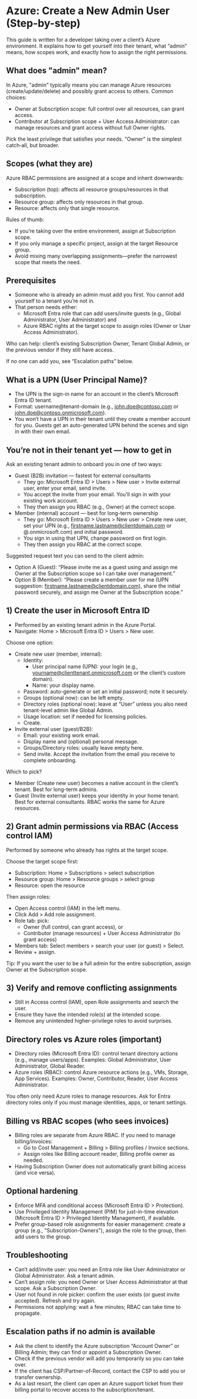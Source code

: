 # Azure: Create a New Admin User (Step-by-step)

This guide is written for a developer taking over a client’s Azure environment. It explains how to get yourself into their tenant, what “admin” means, how scopes work, and exactly how to assign the right permissions.


## What does "admin" mean?
In Azure, "admin" typically means you can manage Azure resources (create/update/delete) and possibly grant access to others. Common choices:
- Owner at Subscription scope: full control over all resources, can grant access.
- Contributor at Subscription scope + User Access Administrator: can manage resources and grant access without full Owner rights.

Pick the least privilege that satisfies your needs. "Owner" is the simplest catch‑all, but broader.


## Scopes (what they are)
Azure RBAC permissions are assigned at a scope and inherit downwards:
- Subscription (top): affects all resource groups/resources in that subscription.
- Resource group: affects only resources in that group.
- Resource: affects only that single resource.

Rules of thumb:
- If you’re taking over the entire environment, assign at Subscription scope.
- If you only manage a specific project, assign at the target Resource group.
- Avoid mixing many overlapping assignments—prefer the narrowest scope that meets the need.


## Prerequisites
- Someone who is already an admin must add you first. You cannot add yourself to a tenant you’re not in.
- That person needs either:
  - Microsoft Entra role that can add users/invite guests (e.g., Global Administrator, User Administrator) and
  - Azure RBAC rights at the target scope to assign roles (Owner or User Access Administrator).

Who can help: client’s existing Subscription Owner, Tenant Global Admin, or the previous vendor if they still have access.

If no one can add you, see “Escalation paths” below.


## What is a UPN (User Principal Name)?
- The UPN is the sign-in name for an account in the client’s Microsoft Entra ID tenant.
- Format: username@tenant-domain (e.g., john.doe@contoso.com or john.doe@contoso.onmicrosoft.com).
- You won’t have a UPN in their tenant until they create a member account for you. Guests get an auto-generated UPN behind the scenes and sign in with their own email.


## You’re not in their tenant yet — how to get in
Ask an existing tenant admin to onboard you in one of two ways:
- Guest (B2B) invitation — fastest for external consultants
  - They go: Microsoft Entra ID > Users > New user > Invite external user, enter your email, send invite.
  - You accept the invite from your email. You’ll sign in with your existing work account.
  - They then assign you RBAC (e.g., Owner) at the correct scope.
- Member (internal) account — best for long-term ownership
  - They go: Microsoft Entra ID > Users > New user > Create new user, set your UPN (e.g., firstname.lastname@clientdomain.com or @<tenant>.onmicrosoft.com) and initial password.
  - You sign in using that UPN, change password on first login.
  - They then assign you RBAC at the correct scope.

Suggested request text you can send to the client admin:
- Option A (Guest): “Please invite me as a guest using <your-email> and assign me Owner at the Subscription scope so I can take over management.”
- Option B (Member): “Please create a member user for me (UPN suggestion: <firstname.lastname@clientdomain.com>), share the initial password securely, and assign me Owner at the Subscription scope.”


## 1) Create the user in Microsoft Entra ID
- Performed by an existing tenant admin in the Azure Portal.
- Navigate: Home > Microsoft Entra ID > Users > New user.

Choose one option:
- Create new user (member, internal):
  - Identity:
    - User principal name (UPN): your login (e.g., yourname@clienttenant.onmicrosoft.com or the client’s custom domain).
    - Name: your display name.
  - Password: auto-generate or set an initial password; note it securely.
  - Groups (optional now): can be left empty.
  - Directory roles (optional now): leave at “User” unless you also need tenant-level admin like Global Admin.
  - Usage location: set if needed for licensing policies.
  - Create.
- Invite external user (guest/B2B):
  - Email: your existing work email.
  - Display name and (optional) personal message.
  - Groups/Directory roles: usually leave empty here.
  - Send invite. Accept the invitation from the email you receive to complete onboarding.

Which to pick?
- Member (Create new user) becomes a native account in the client’s tenant. Best for long-term admins.
- Guest (Invite external user) keeps your identity in your home tenant. Best for external consultants. RBAC works the same for Azure resources.


## 2) Grant admin permissions via RBAC (Access control IAM)
Performed by someone who already has rights at the target scope.

Choose the target scope first:
- Subscription: Home > Subscriptions > select subscription
- Resource group: Home > Resource groups > select group
- Resource: open the resource

Then assign roles:
- Open Access control (IAM) in the left menu.
- Click Add > Add role assignment.
- Role tab: pick:
  - Owner (full control, can grant access), or
  - Contributor (manage resources) + User Access Administrator (to grant access)
- Members tab: Select members > search your user (or guest) > Select.
- Review + assign.

Tip: If you want the user to be a full admin for the entire subscription, assign Owner at the Subscription scope.


## 3) Verify and remove conflicting assignments
- Still in Access control (IAM), open Role assignments and search the user.
- Ensure they have the intended role(s) at the intended scope.
- Remove any unintended higher-privilege roles to avoid surprises.


## Directory roles vs Azure roles (important)
- Directory roles (Microsoft Entra ID): control tenant directory actions (e.g., manage users/apps). Examples: Global Administrator, User Administrator, Global Reader.
- Azure roles (RBAC): control Azure resource actions (e.g., VMs, Storage, App Services). Examples: Owner, Contributor, Reader, User Access Administrator.

You often only need Azure roles to manage resources. Ask for Entra directory roles only if you must manage identities, apps, or tenant settings.


## Billing vs RBAC scopes (who sees invoices)
- Billing roles are separate from Azure RBAC. If you need to manage billing/invoices:
  - Go to Cost Management + Billing > Billing profiles / Invoice sections.
  - Assign roles like Billing account reader, Billing profile owner as needed.
- Having Subscription Owner does not automatically grant billing access (and vice versa).


## Optional hardening
- Enforce MFA and conditional access (Microsoft Entra ID > Protection).
- Use Privileged Identity Management (PIM) for just-in-time elevation (Microsoft Entra ID > Privileged Identity Management), if available.
- Prefer group-based role assignments for easier management: create a group (e.g., "Subscription-Owners"), assign the role to the group, then add users to the group.


## Troubleshooting
- Can’t add/invite user: you need an Entra role like User Administrator or Global Administrator. Ask a tenant admin.
- Can’t assign role: you need Owner or User Access Administrator at that scope. Ask a Subscription Owner.
- User not found in role picker: confirm the user exists (or guest invite accepted). Refresh and try again.
- Permissions not applying: wait a few minutes; RBAC can take time to propagate.


## Escalation paths if no admin is available
- Ask the client to identify the Azure subscription “Account Owner” or Billing Admin; they can find or appoint a Subscription Owner.
- Check if the previous vendor will add you temporarily so you can take over.
- If the client has CSP/Partner-of-Record, contact the CSP to add you or transfer ownership.
- As a last resort, the client can open an Azure support ticket from their billing portal to recover access to the subscription/tenant.

